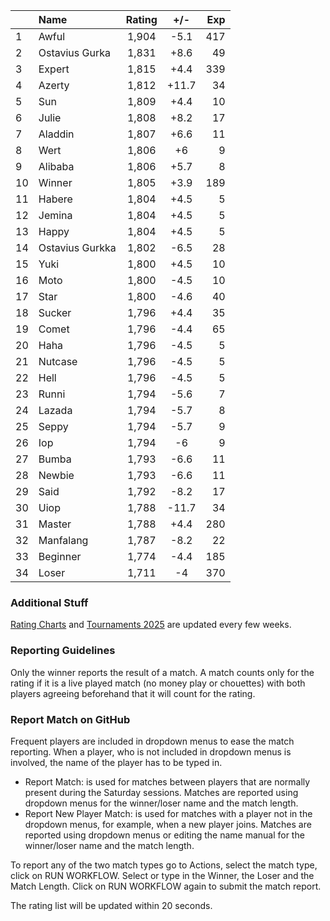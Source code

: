 | |Name|Rating|+/-|Exp|
|-|:---|:----:|:-:|--:|
|1|Awful|1,904|-5.1|417|
|2|Ostavius Gurka|1,831|+8.6|49|
|3|Expert|1,815|+4.4|339|
|4|Azerty|1,812|+11.7|34|
|5|Sun|1,809|+4.4|10|
|6|Julie|1,808|+8.2|17|
|7|Aladdin|1,807|+6.6|11|
|8|Wert|1,806|+6|9|
|9|Alibaba|1,806|+5.7|8|
|10|Winner|1,805|+3.9|189|
|11|Habere|1,804|+4.5|5|
|12|Jemina|1,804|+4.5|5|
|13|Happy|1,804|+4.5|5|
|14|Ostavius Gurkka|1,802|-6.5|28|
|15|Yuki|1,800|+4.5|10|
|16|Moto|1,800|-4.5|10|
|17|Star|1,800|-4.6|40|
|18|Sucker|1,796|+4.4|35|
|19|Comet|1,796|-4.4|65|
|20|Haha|1,796|-4.5|5|
|21|Nutcase|1,796|-4.5|5|
|22|Hell|1,796|-4.5|5|
|23|Runni|1,794|-5.6|7|
|24|Lazada|1,794|-5.7|8|
|25|Seppy|1,794|-5.7|9|
|26|Iop|1,794|-6|9|
|27|Bumba|1,793|-6.6|11|
|28|Newbie|1,793|-6.6|11|
|29|Said|1,792|-8.2|17|
|30|Uiop|1,788|-11.7|34|
|31|Master|1,788|+4.4|280|
|32|Manfalang|1,787|-8.2|22|
|33|Beginner|1,774|-4.4|185|
|34|Loser|1,711|-4|370|


### Additional Stuff

[Rating Charts](https://github.com/modiholodri/bkk-bg-rating-list/discussions/2) and 
[Tournaments 2025](https://github.com/modiholodri/bkk-bg-rating-list/discussions/5) are updated every few weeks.

### Reporting Guidelines

Only the winner reports the result of a match.
A match counts only for the rating if it is a live played match (no money play or chouettes)
with both players agreeing beforehand that it will count for the rating.


### Report Match on GitHub

Frequent players are included in dropdown menus to ease the match reporting.
When a player, who is not included in dropdown menus is involved, the name of the player has to be typed in.

- Report Match:  is used for matches between players that are normally present during the Saturday sessions.
  Matches are reported using dropdown menus for the winner/loser name and the match length.
- Report New Player Match:  is used for matches with a player not in the dropdown menus, for example, when a new player joins.
  Matches are reported using dropdown menus or editing the name manual for the winner/loser name and the match length.

To report any of the two match types go to Actions, select the match type, click on RUN WORKFLOW.
Select or type in the Winner, the Loser and the Match Length.
Click on RUN WORKFLOW again to submit the match report.

The rating list will be updated within 20 seconds.
